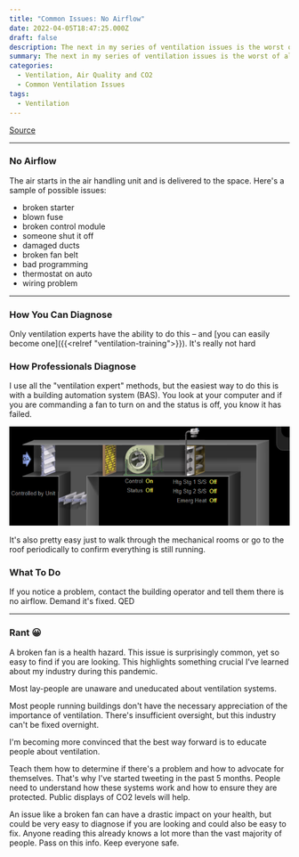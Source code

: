 ```yaml
---
title: "Common Issues: No Airflow"
date: 2022-04-05T18:47:25.000Z
draft: false
description: The next in my series of ventilation issues is the worst of all - no airflow.
summary: The next in my series of ventilation issues is the worst of all - no airflow.
categories:
  - Ventilation, Air Quality and CO2
  - Common Ventilation Issues
tags:
  - Ventilation
---
```

[Source](https://twitter.com/joeyfox85/status/1511415227270770697)

---

### No Airflow

The air starts in the air handling unit and is delivered to the space. Here's a sample of possible issues:
- broken starter
- blown fuse
- broken control module
- someone shut it off
- damaged ducts
- broken fan belt
- bad programming
- thermostat on auto
- wiring problem

---

### How You Can Diagnose

Only ventilation experts have the ability to do this – and [you can easily become one]({{<relref "ventilation-training">}}). It's really not hard

### How Professionals Diagnose

I use all the "ventilation expert" methods, but the easiest way to do this is with a building automation system (BAS). You look at your computer and if you are commanding a fan to turn on and the status is off, you know it has failed. 

![A section of an HVAC diagram. The fan is annotated as "Control ON; Status OFF" indicating the fan is not working](/bas-fan-broken.png)

It's also pretty easy just to walk through the mechanical rooms or go to the roof periodically to confirm everything is still running.

### What To Do
If you notice a problem, contact the building operator and tell them there is no airflow. Demand it's fixed. QED

---

### Rant 😀

A broken fan is a health hazard. This issue is surprisingly common, yet so easy to find if you are looking. This highlights something crucial I've learned about my industry during this pandemic.

Most lay-people are unaware and uneducated about ventilation systems. 

Most people running buildings don't have the necessary appreciation of the importance of ventilation. There's insufficient oversight, but this industry can't be fixed overnight.

I'm becoming more convinced that the best way forward is to educate people about ventilation.

Teach them how to determine if there's a problem and how to advocate for themselves. That's why I've started tweeting in the past 5 months. People need to understand how these systems work and how to ensure they are protected. Public displays of CO2 levels will help.

An issue like a broken fan can have a drastic impact on your health, but could be very easy to diagnose if you are looking and could also be easy to fix. Anyone reading this already knows a lot more than the vast majority of people. Pass on this info. Keep everyone safe.